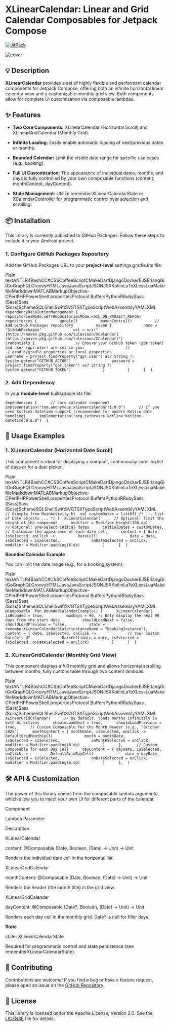 
XLinearCalendar: Linear and Grid Calendar Composables for Jetpack Compose
=========================================================================
[![JitPack](https://img.shields.io/jitpack/v/github/TuleSimon/XCalendar.svg?color=blue)](https://jitpack.io/#TuleSimon/XCalendar)

<p> 
  <img src="./screenshots/img.webp" alt="cover">
</p>

## 💡 Description

**XLinearCalendar** provides a set of highly flexible and performant calendar components for Jetpack Compose, offering both an infinite horizontal linear calendar view and a customizable monthly grid view. Both components allow for complete UI customization via composable lambdas.

✨ Features
----------

*   **Two Core Components:** XLinearCalendar (Horizontal Scroll) and XLinearGridCalendar (Monthly Grid).

*   **Infinite Loading:** Easily enable automatic loading of next/previous dates or months.

*   **Bounded Calendar:** Limit the visible date range for specific use cases (e.g., booking).

*   **Full UI Customization:** The appearance of individual dates, months, and days is fully controlled by your own composable functions (content, monthContent, dayContent).

*   **State Management:** Utilize rememberXLinearCalendarState or XCalendarController for programmatic control over selection and scrolling.


📦 Installation
---------------

This library is currently published to GitHub Packages. Follow these steps to include it in your Android project.

### 1\. Configure GitHub Packages Repository

Add the GitHub Packages URL to your **project-level** settings.gradle.kts file:

Plain textANTLR4BashCC#CSSCoffeeScriptCMakeDartDjangoDockerEJSErlangGitGoGraphQLGroovyHTMLJavaJavaScriptJSONJSXKotlinLaTeXLessLuaMakefileMarkdownMATLABMarkupObjective-CPerlPHPPowerShell.propertiesProtocol BuffersPythonRRubySass (Sass)Sass (Scss)SchemeSQLShellSwiftSVGTSXTypeScriptWebAssemblyYAMLXML`   dependencyResolutionManagement {      repositoriesMode.set(RepositoriesMode.FAIL_ON_PROJECT_REPOS)      repositories {          google()          mavenCentral()          // Add GitHub Packages repository          maven {              name = "GitHubPackages"              url = uri("[https://maven.pkg.github.com/tulesimon/XCalendar](https://maven.pkg.github.com/tulesimon/XCalendar)")              credentials {                  // Ensure your GitHub token (gpr.token) and user (gpr.user) are set in your                  // ~/.gradle/gradle.properties or local.properties                  username = project.findProperty("gpr.user") as? String ?: System.getenv("GITHUB_ACTOR")                  password = project.findProperty("gpr.token") as? String ?: System.getenv("GITHUB_TOKEN")              }          }      }  }   `

### 2\. Add Dependency

In your **module-level** build.gradle.kts file:

```dependencies {      // Core calendar component      implementation("com.anonymous:xlinearcalendar:1.0.0")      // If you need kotlinx-datetime support (recommended for modern Kotlin date handling)      implementation("org.jetbrains.kotlinx:kotlinx-datetime:0.6.0")  }   ```

🚀 Usage Examples
-----------------

### 1\. XLinearCalendar (Horizontal Date Scroll)

This component is ideal for displaying a compact, continuously scrolling list of days or for a date picker.

Plain textANTLR4BashCC#CSSCoffeeScriptCMakeDartDjangoDockerEJSErlangGitGoGraphQLGroovyHTMLJavaJavaScriptJSONJSXKotlinLaTeXLessLuaMakefileMarkdownMATLABMarkupObjective-CPerlPHPPowerShell.propertiesProtocol BuffersPythonRRubySass (Sass)Sass (Scss)SchemeSQLShellSwiftSVGTSXTypeScriptWebAssemblyYAMLXML`   // Example from MainActivity.kt  val customDates = listOf( /* ... list of Date objects ... */ )  XLinearCalendar(      // Optional: limit the height of the component      modifier = Modifier.height(100.dp),      // Optional: pre-select initial dates      initialDates = customDates,      // Customize the appearance of each date cell      content = { date, isSelected, onClick ->          DateCell(              date = date,              isSelected = isSelected,              onDateSelected = onClick,              modifier = Modifier.padding(6.dp)          )      }  )   `

**Bounded Calendar Example**

You can limit the date range (e.g., for a booking system):

Plain textANTLR4BashCC#CSSCoffeeScriptCMakeDartDjangoDockerEJSErlangGitGoGraphQLGroovyHTMLJavaJavaScriptJSONJSXKotlinLaTeXLessLuaMakefileMarkdownMATLABMarkupObjective-CPerlPHPPowerShell.propertiesProtocol BuffersPythonRRubySass (Sass)Sass (Scss)SchemeSQLShellSwiftSVGTSXTypeScriptWebAssemblyYAMLXML`   @Composable  fun BoundedCalendarExample() {      XLinearCalendar(          isBounded = true,          maxDays = 90, // Only display the next 90 days from the start date          shouldLoadNext = false,          shouldLoadPrevious = false,          state = rememberXLinearCalendarState(instanceName = "BookingInstance"),          content = { date, isSelected, onClick ->              // Your custom DateCell UI              DateCell(date = date, isSelected = isSelected, onDateSelected = onClick)          }      )  }   `

### 2\. XLinearGridCalendar (Monthly Grid View)

This component displays a full monthly grid and allows horizontal scrolling between months, fully customizable through two content lambdas.

Plain textANTLR4BashCC#CSSCoffeeScriptCMakeDartDjangoDockerEJSErlangGitGoGraphQLGroovyHTMLJavaJavaScriptJSONJSXKotlinLaTeXLessLuaMakefileMarkdownMATLABMarkupObjective-CPerlPHPPowerShell.propertiesProtocol BuffersPythonRRubySass (Sass)Sass (Scss)SchemeSQLShellSwiftSVGTSXTypeScriptWebAssemblyYAMLXML`   XLinearGridCalendar(      // By default, loads months infinitely in both directions      shouldLoadNext = true,      shouldLoadPrevious = true,      // Custom Composable for the Month Header (e.g., "October 2025")      monthContent = { monthDate, isSelected, onClick ->          DefaultGridMonthCell(              month = monthDate,              isSelected = isSelected,              onMonthSelected = onClick,              modifier = Modifier.padding(6.dp)          )      },      // Custom Composable for each Day Cell      dayContent = { dayDate, isSelected, onClick ->          DefaultGridDayCell(              date = dayDate,              isSelected = isSelected,              onDateSelected = onClick,              modifier = Modifier.padding(6.dp)          )      },  )   `

🛠️ API & Customization
-----------------------

The power of this library comes from the composable lambda arguments, which allow you to inject your own UI for different parts of the calendar.

Component

Lambda Parameter

Description

XLinearCalendar

content: @Composable (Date, Boolean, (Date) -> Unit) -> Unit

Renders the individual date cell in the horizontal list.

XLinearGridCalendar

monthContent: @Composable (Date, Boolean, (Date) -> Unit) -> Unit

Renders the header (the month title) in the grid view.

XLinearGridCalendar

dayContent: @Composable (Date?, Boolean, (Date) -> Unit) -> Unit

Renders each day cell in the monthly grid. Date? is null for filler days.

**State**

state: XLinearCalendarState

Required for programmatic control and state persistence (see rememberXLinearCalendarState).

🤝 Contributing
---------------

Contributions are welcome! If you find a bug or have a feature request, please open an issue on the [GitHub Repository](https://github.com/TuleSimon/XCalendar).

📄 License
----------

This library is licensed under the Apache License, Version 2.0. See the [LICENSE](http://www.apache.org/licenses/LICENSE-2.0.txt) file for details.